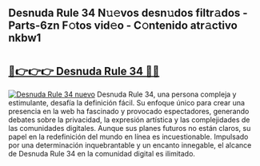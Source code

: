 ## Desnuda Rule 34 N𝚞𝚎vos desn𝚞dos filtr𝚊dos - Parts-6zn F𝚘tos vid𝚎o - C𝚘ntenido atr𝚊ctivo nkbw1

# <h2><a href="http://mb4wy13.tromn.icu/?c=Desnuda+Rule+34">🔗👉👉👉 Desnuda Rule 34 🔗🔗</a></h2>

[![Desnuda Rule 34 nuevo](https://i.imgur.com/pEAQMta.gif)](http://mb4wy13.tromn.icu/?c=Desnuda+Rule+34)
Desnuda Rule 34, una persona compleja y estimulante, desafía la definición fácil. Su enfoque único para crear una presencia en la web ha fascinado y provocado espectadores, generando debates sobre la privacidad, la expresión artística y las complejidades de las comunidades digitales. Aunque sus planes futuros no están claros, su papel en la redefinición del mundo en línea es incuestionable. Impulsado por una determinación inquebrantable y un encanto innegable, el alcance de Desnuda Rule 34 en la comunidad digital es ilimitado.

